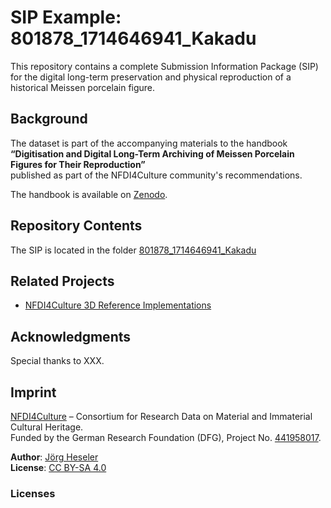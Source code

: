 # SIP Example: 801878_1714646941_Kakadu

This repository contains a complete Submission Information Package (SIP) for the digital long-term preservation and physical reproduction of a historical Meissen porcelain figure.

## Background

The dataset is part of the accompanying materials to the handbook  
**“Digitisation and Digital Long-Term Archiving of Meissen Porcelain Figures for Their Reproduction”**  
published as part of the NFDI4Culture community's recommendations.

The handbook is available on [Zenodo](https://doi.org/10.5281/zenodo.15481637).

## Repository Contents

The SIP is located in the folder [801878_1714646941_Kakadu](./801878_1714646941_Kakadu/)

## Related Projects

- [NFDI4Culture 3D Reference Implementations](https://github.com/JoergHeseler/nfdi4culture-3d-reference-implementations)

## Acknowledgments

Special thanks to XXX.

## Imprint

[NFDI4Culture](https://nfdi4culture.de/) – Consortium for Research Data on Material and Immaterial Cultural Heritage.  
Funded by the German Research Foundation (DFG), Project No. [441958017](https://gepris.dfg.de/gepris/projekt/441958017).

**Author**: [Jörg Heseler](https://orcid.org/0000-0002-1497-627X)  
**License**: [CC BY-SA 4.0](https://creativecommons.org/licenses/by-sa/4.0/)

### Licenses

[^1]: The ["Kakadu von Johann Joachim Kaendler, Meissen" (Cockatoo by Johann Joachim Kaendler, Meissen) 3D models](https://sketchfab.com/3d-models/cockatoo-von-johann-joachim-kaendler-meissen-ddebac799fa14d389a6acc68f9cbfcdf) and associated textures are provided by [ZDF Digital](https://zdf.digital/) and [Porzellansammlung, Staatliche Kunstsammlungen Dresden (Porcelain Collection, Dresden State Art Collections)](https://www.skd.museum/). These are licensed under [CC BY-SA 4.0](https://creativecommons.org/licenses/by-sa/4.0/). The original GLB file from Sketchfab was used and converted into other formats as needed. Files may have been intentionally modified to test the tools developed for digital preservation.

